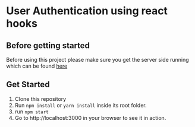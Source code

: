 # User Authentication using react hooks

## Before getting started
Before using this project please make sure you get the server side running which can be found [here](https://github.com/zafar-saleem/NodeScalableArchitecture)

## Get Started
1. Clone this repository
2. Run `npm install` or `yarn install` inside its root folder.
3. run `npm start`
4. Go to http://localhost:3000 in your browser to see it in action.
